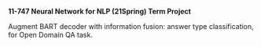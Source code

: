 **11-747 Neural Network for NLP (21Spring) Term Project**

Augment BART decoder with information fusion: answer type classification, for Open Domain QA task.
